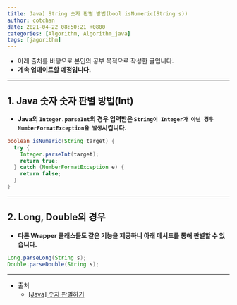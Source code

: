 ```yaml
---
title: Java) String 숫자 판별 방법(bool isNumeric(String s))
author: cotchan
date: 2021-04-22 08:50:21 +0800
categories: [Algorithm, Algorithm_java]
tags: [jagorithm]     
---
```


+ 아래 출처를 바탕으로 본인의 공부 목적으로 작성한 글입니다.    
+ **계속 업데이트할 예정입니다.**

---

## 1. Java 숫자 숫자 판별 방법(Int)

+ **Java의 `Integer.parseInt`의 경우 입력받은 `String이 Integer가 아닌 경우 NumberFormatException을 발생`시킵니다.**

```java
boolean isNumeric(String target) {
  try {
    Integer.parseInt(target);
    return true;
  } catch (NumberFormatException e) {
    return false;
  }
}
```

---

## 2. Long, Double의 경우

+ **다른 Wrapper 클래스들도 같은 기능을 제공하니 아래 메서드를 통해 판별할 수 있습니다.**

```java
Long.parseLong(String s);
Double.parseDouble(String s);
```

---

+ 출처
  + [[Java] 숫자 판별하기](https://keichee.tistory.com/311) 
